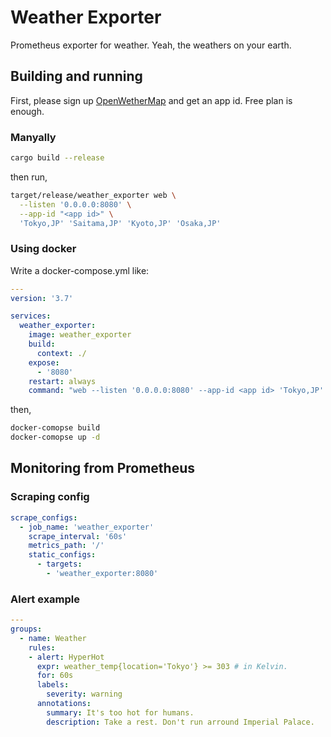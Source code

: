 # Weather Exporter

Prometheus exporter for weather. Yeah, the weathers on your earth.

## Building and running

First, please sign up [OpenWetherMap](https://home.openweathermap.org/) and get an app id. Free plan is enough.

### Manyally

```bash
cargo build --release
```

then run,

```bash
target/release/weather_exporter web \
  --listen '0.0.0.0:8080' \
  --app-id "<app id>" \
  'Tokyo,JP' 'Saitama,JP' 'Kyoto,JP' 'Osaka,JP'
```

### Using docker

Write a docker-compose.yml like:

```yaml
---
version: '3.7'

services:
  weather_exporter:
    image: weather_exporter
    build:
      context: ./
    expose:
      - '8080'
    restart: always
    command: "web --listen '0.0.0.0:8080' --app-id <app id> 'Tokyo,JP' 'Saitama,JP' 'Kyoto,JP' 'Osaka,JP'"
```

then,

```bash
docker-comopse build
docker-comopse up -d
```

## Monitoring from Prometheus

### Scraping config

```yaml
scrape_configs:
  - job_name: 'weather_exporter'
    scrape_interval: '60s'
    metrics_path: '/'
    static_configs:
      - targets:
        - 'weather_exporter:8080'
```

### Alert example

```yaml
---
groups:
  - name: Weather
    rules:
    - alert: HyperHot
      expr: weather_temp{location='Tokyo'} >= 303 # in Kelvin.
      for: 60s
      labels:
        severity: warning
      annotations:
        summary: It's too hot for humans.
        description: Take a rest. Don't run arround Imperial Palace.
```
